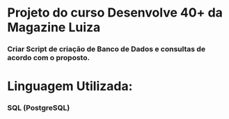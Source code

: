 # Projeto do curso Desenvolve 40+ da Magazine Luiza

### Criar Script de criação de Banco de Dados e consultas de acordo com o proposto.

# Linguagem Utilizada:

### SQL (PostgreSQL)

